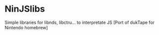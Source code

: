 # NinJSlibs
Simple libraries for libnds, libctru... to interpretate JS [Port of dukTape for Nintendo homebrew]
